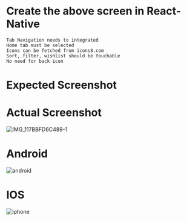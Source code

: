 # Create the above screen in React-Native 

    Tab Navigation needs to integrated 
    Home tab must be selected 
    Icons can be fetched from icons8.com 
    Sort, filter, wishlist should be touchable
    No need for back icon
    
 # Expected Screenshot
 
 
 
 # Actual Screenshot
 
 
 ![IMG_117BBFD6C489-1](https://user-images.githubusercontent.com/90309641/137110227-85825ef4-683a-4497-936d-8774c2912887.jpeg)


 
 # Android
![android](https://user-images.githubusercontent.com/90309641/137109988-161e30e7-f839-475e-9508-33c761b00695.png)





 # IOS
![iphone](https://user-images.githubusercontent.com/90309641/137110022-3c02a17f-3bdb-41a7-9c56-4847ec51f093.png)
